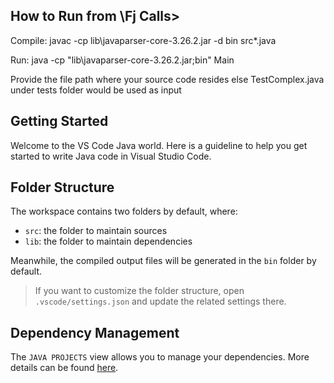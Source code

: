 ## How to Run from \Fj Calls>
Compile: javac -cp lib\javaparser-core-3.26.2.jar -d bin src\*.java

Run: java -cp "lib\javaparser-core-3.26.2.jar;bin" Main

Provide the file path where your source code resides else TestComplex.java under tests folder would be used as
input

## Getting Started

Welcome to the VS Code Java world. Here is a guideline to help you get started to write Java code in Visual Studio Code.

## Folder Structure

The workspace contains two folders by default, where:

- `src`: the folder to maintain sources
- `lib`: the folder to maintain dependencies

Meanwhile, the compiled output files will be generated in the `bin` folder by default.

> If you want to customize the folder structure, open `.vscode/settings.json` and update the related settings there.

## Dependency Management

The `JAVA PROJECTS` view allows you to manage your dependencies. More details can be found [here](https://github.com/microsoft/vscode-java-dependency#manage-dependencies).
